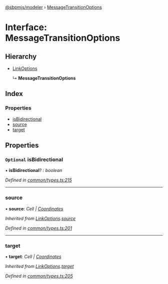 [@sbpmjs/modeler](../README.md) › [MessageTransitionOptions](messagetransitionoptions.md)

# Interface: MessageTransitionOptions

## Hierarchy

* [LinkOptions](linkoptions.md)

  ↳ **MessageTransitionOptions**

## Index

### Properties

* [isBidirectional](messagetransitionoptions.md#optional-isbidirectional)
* [source](messagetransitionoptions.md#source)
* [target](messagetransitionoptions.md#target)

## Properties

### `Optional` isBidirectional

• **isBidirectional**? : *boolean*

*Defined in [common/types.ts:215](https://github.com/mkolodiy/sbpmjs/blob/56eff71/packages/sbpm-modeler/lib/common/types.ts#L215)*

___

###  source

• **source**: *Cell | [Coordinates](coordinates.md)*

*Inherited from [LinkOptions](linkoptions.md).[source](linkoptions.md#source)*

*Defined in [common/types.ts:201](https://github.com/mkolodiy/sbpmjs/blob/56eff71/packages/sbpm-modeler/lib/common/types.ts#L201)*

___

###  target

• **target**: *Cell | [Coordinates](coordinates.md)*

*Inherited from [LinkOptions](linkoptions.md).[target](linkoptions.md#target)*

*Defined in [common/types.ts:205](https://github.com/mkolodiy/sbpmjs/blob/56eff71/packages/sbpm-modeler/lib/common/types.ts#L205)*
